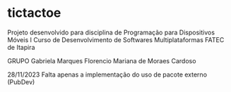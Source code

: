# tictactoe

Projeto desenvolvido para disciplina de Programação para Dispositivos Móveis I
Curso de Desenvolvimento de Softwares Multiplataformas
FATEC de Itapira

GRUPO
Gabriela Marques Florencio
Mariana de Moraes Cardoso

28/11/2023
Falta apenas a implementação do uso de pacote externo (PubDev)


